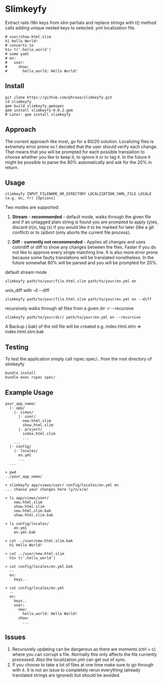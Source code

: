 Slimkeyfy
========
Extract rails i18n keys from slim partials and replace strings with t() method calls adding unique nested keys to selected .yml localization file.
```slim
# user/show.html.slim
h1 Hello World!
# converts to
h1= t('.hello_world') 
# some yaml
# en: 
#   user:
#     show:
#       hello_world: Hello World!
```

Install
------
```unix
git clone https://github.com/phrase/slimkeyfy.git 
cd slimkeyfy
gem build slimkeyfy.gemspec
gem install slimkeyfy-0.0.2.gem
# Later: gem install slimkeyfy
```

Approach
--------
The current approach like most, go for a 80/20 solution. Localizing files is extremely error prone so I decided that the user should verify each change. That means that you will be prompted for each possible translation to choose whether you like to keep it, to ignore it or to tag it. In the future it might be possible to parse the 80% automatically and ask for the 20% in return.

Usage
-----
```unix
slimkeyfy INPUT_FILENAME_OR_DIRECTORY LOCALIZATION_YAML_FILE LOCALE (e.g. en, fr) [Options]
```
Two modes are supported:

1. **Stream** - **recommended** - default mode, walks through the given file and if an untagged plain string is found you are prompted to apply (y)es, discard (n)o, tag (x) if you would like it to be marked for later (like a git conflict) or to (a)bort (only aborts the current file process).

2. **Diff** - **currently not recommended** - Applies all changes and uses colordiff or diff to show any changes between the files. Faster if you do not like to approve every single matching line. It is also more error prone because some faulty translations will be translated nonetheless. In the future somewhat 80% will be parsed and you will be prompted for 20%.

default stream mode
```unix
slimkeyfy path/to/your/file.html.slim path/to/your/en.yml en
```
unix_diff with -d --diff
```unix
slimkeyfy path/to/your/file.html.slim path/to/your/en.yml en --diff
```
recursively walks through all files from a given dir -r --recursive
```unix
slimkeyfy path/to/your/dir/ path/to/your/en.yml en --recursive
```
A Backup (.bak) of the old file will be created e.g. index.html.slim => index.html.slim.bak

Testing
-----

To test the application simply call rspec spec/.. from the root directory of slimkeyfy

```unix
bundle install
bundle exec rspec spec/
```

Example Usage
-------------
```unix
your_app_name/
  |- app/
    |- views/
      |- user/
        new.html.slim
        show.html.slim
      |- project/
        index.html.slim
        ...
    ...
  |- config/
    |- locales/
      en.yml
      ...
  ...

> pwd
../your_app_name/
 
> slimkeyfy app/views/user/ config/locales/en.yml en
... choose your changes here (y/n/x/a)

> ls app/views/user/
    new.html.slim
    show.html.slim
    new.html.slim.bak
    show.html.slim.bak
    
> ls config/locales/
    en.yml
    en.yml.bak
    
> cat ../user/new.html.slim.bak
  h1 Hello World!
    
> cat ../user/new.html.slim
  h1= t('.hello_world')
 
> cat config/locales/en.yml.bak
  --
  en:
    keys..
          
> cat config/locales/en.yml
  --
  en:
    keys..
    user:
      new:
        hello_world: Hello World!
      show:
        ...
```

Issues
------

1. Recursively updating can be dangerous as there are moments (ctrl + c) where you can corrupt a file. Normally this only affects the file currently processed. Also the localization.yml can get out of sync.
2. If you choose to take a lot of files at one time make sure to go through with it. It is not an issue to completely rerun everything (already translated strings are ignored) but should be avoided.
